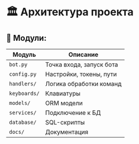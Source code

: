 # 🏛️ Архитектура проекта

## 🧩 Модули:

| Модуль | Описание |
|--------|----------|
| `bot.py` | Точка входа, запуск бота |
| `config.py` | Настройки, токены, пути |
| `handlers/` | Логика обработки команд |
| `keyboards/` | Клавиатуры |
| `models/` | ORM модели |
| `services/` | Подключение к БД |
| `database/` | SQL-скрипты |
| `docs/` | Документация |
